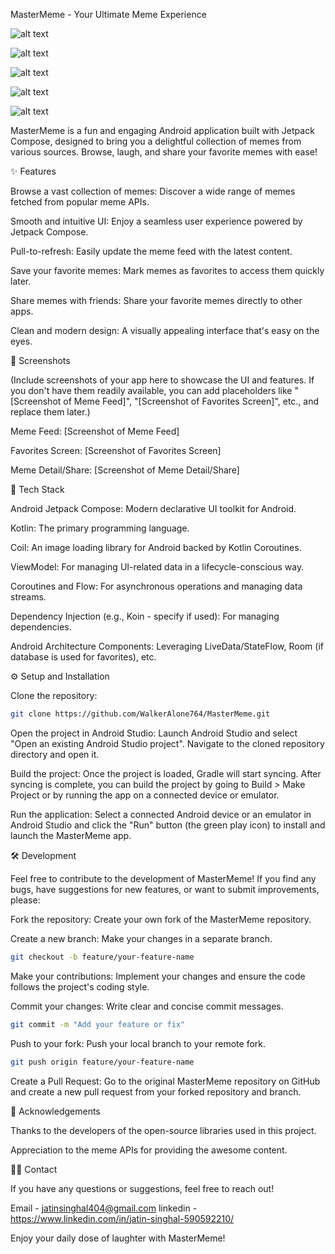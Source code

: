 MasterMeme - Your Ultimate Meme Experience

![alt text](https://img.shields.io/github/issues/WalkerAlone764/MasterMeme)


![alt text](https://img.shields.io/github/forks/WalkerAlone764/MasterMeme)


![alt text](https://img.shields.io/github/stars/WalkerAlone764/MasterMeme)


![alt text](https://img.shields.io/github/license/WalkerAlone764/MasterMeme)


![alt text](https://img.shields.io/github/last-commit/WalkerAlone764/MasterMeme)

MasterMeme is a fun and engaging Android application built with Jetpack Compose, designed to bring you a delightful collection of memes from various sources. Browse, laugh, and share your favorite memes with ease!

✨ Features

Browse a vast collection of memes: Discover a wide range of memes fetched from popular meme APIs.

Smooth and intuitive UI: Enjoy a seamless user experience powered by Jetpack Compose.

Pull-to-refresh: Easily update the meme feed with the latest content.

Save your favorite memes: Mark memes as favorites to access them quickly later.

Share memes with friends: Share your favorite memes directly to other apps.

Clean and modern design: A visually appealing interface that's easy on the eyes.

📱 Screenshots

(Include screenshots of your app here to showcase the UI and features. If you don't have them readily available, you can add placeholders like "[Screenshot of Meme Feed]", "[Screenshot of Favorites Screen]", etc., and replace them later.)

Meme Feed: [Screenshot of Meme Feed]

Favorites Screen: [Screenshot of Favorites Screen]

Meme Detail/Share: [Screenshot of Meme Detail/Share]

🚀 Tech Stack

Android Jetpack Compose: Modern declarative UI toolkit for Android.

Kotlin: The primary programming language.

Coil: An image loading library for Android backed by Kotlin Coroutines.

ViewModel: For managing UI-related data in a lifecycle-conscious way.

Coroutines and Flow: For asynchronous operations and managing data streams.

Dependency Injection (e.g., Koin - specify if used): For managing dependencies.

Android Architecture Components: Leveraging LiveData/StateFlow, Room (if database is used for favorites), etc.

⚙️ Setup and Installation

Clone the repository:
```bash
git clone https://github.com/WalkerAlone764/MasterMeme.git
```

Open the project in Android Studio:
Launch Android Studio and select "Open an existing Android Studio project". Navigate to the cloned repository directory and open it.

Build the project:
Once the project is loaded, Gradle will start syncing. After syncing is complete, you can build the project by going to Build > Make Project or by running the app on a connected device or emulator.

Run the application:
Select a connected Android device or an emulator in Android Studio and click the "Run" button (the green play icon) to install and launch the MasterMeme app.

🛠️ Development

Feel free to contribute to the development of MasterMeme! If you find any bugs, have suggestions for new features, or want to submit improvements, please:

Fork the repository: Create your own fork of the MasterMeme repository.

Create a new branch: Make your changes in a separate branch.
```bash
git checkout -b feature/your-feature-name
```

Make your contributions: Implement your changes and ensure the code follows the project's coding style.

Commit your changes: Write clear and concise commit messages.
```bash
git commit -m "Add your feature or fix"
```

Push to your fork: Push your local branch to your remote fork.
```bash
git push origin feature/your-feature-name
```

Create a Pull Request: Go to the original MasterMeme repository on GitHub and create a new pull request from your forked repository and branch.


🙏 Acknowledgements

Thanks to the developers of the open-source libraries used in this project.

Appreciation to the meme APIs for providing the awesome content.

🙋‍♂️ Contact

If you have any questions or suggestions, feel free to reach out!

Email - jatinsinghal404@gmail.com
linkedin - https://www.linkedin.com/in/jatin-singhal-590592210/

Enjoy your daily dose of laughter with MasterMeme!
